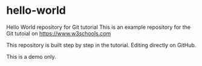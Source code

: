 # hello-world
Hello World repository for Git tutorial
This is an example repository for the Git tutoial on https://www.w3schools.com

This repository is built step by step in the tutorial.
Editing directly on GitHub.


This is a demo only.
